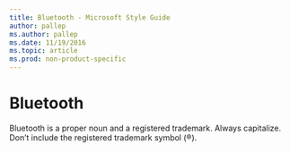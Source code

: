 ```yaml
---
title: Bluetooth - Microsoft Style Guide
author: pallep
ms.author: pallep
ms.date: 11/19/2016
ms.topic: article
ms.prod: non-product-specific
---
```


# Bluetooth

Bluetooth is a proper noun and a registered trademark. Always capitalize. Don’t include the registered trademark symbol (®).
